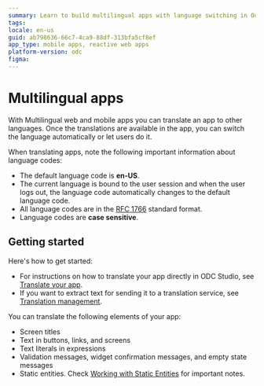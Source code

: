 ```yaml
---
summary: Learn to build multilingual apps with language switching in OutSystems Developer Cloud (ODC), adhering to RFC 1766 standards.
tags:
locale: en-us
guid: ab798636-66c7-4ca9-88df-313bfa5cf8ef
app_type: mobile apps, reactive web apps
platform-version: odc
figma:
---
```

# Multilingual apps

With Multilingual web and mobile apps you can translate an app to other languages. Once the translations are available in the app, you can switch the language automatically or let users do it.

When translating apps, note the following important information about language codes:

* The default language code is **en-US**.
* The current language is bound to the user session and when the user logs out, the language code automatically changes to the default language code.
* All language codes are in the [RFC 1766](https://tools.ietf.org/html/rfc1766) standard format.
* Language codes are **case sensitive**.

## Getting started

Here's how to get started:

* For instructions on how to translate your app directly in ODC Studio, see [Translate your app](translate-your-app.md).
* If you want to extract text for sending it to a translation service, see [Translation management](translation-management.md).

You can translate the following elements of your app:

* Screen titles
* Text in buttons, links, and screens
* Text literals in expressions
* Validation messages, widget confirmation messages, and empty state messages
* Static entities. Check [Working with Static Entities](translate-your-app.md#working-with-static-entities) for important notes.


